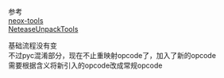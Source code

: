 参考  
[neox-tools](https://github.com/xforce/neox-tools)  
[NeteaseUnpackTools](https://github.com/yuanbi/NeteaseUnpackTools)

基础流程没有变  
不过pyc混淆部分，现在不止重映射opcode了，加入了新的opcode  
需要根据含义将新引入的opcode改成常规opcode  